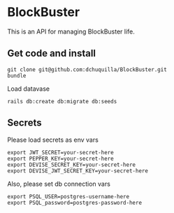 # BlockBuster

This is an API for managing BlockBuster life.

## Get code and install

```shell
git clone git@github.com:dchuquilla/BlockBuster.git
bundle
```

Load datavase

```shell
rails db:create db:migrate db:seeds
```

## Secrets

Please load secrets as env vars

```shell
export JWT_SECRET=your-secret-here
export PEPPER_KEY=your-secret-here
export DEVISE_SECRET_KEY=your-secret-here
export DEVISE_JWT_SECRET_KEY=your-secret-here
```

Also, please set db connection vars

```shell
export PSQL_USER=postgres-username-here
export PSQL_password=postgres-password-here
```

